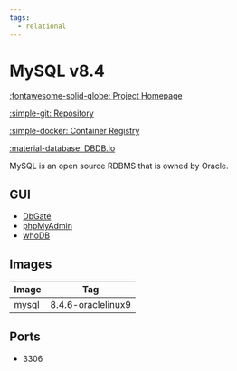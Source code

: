 ```yaml
---
tags:
  - relational
---
```

# MySQL v8.4

[:fontawesome-solid-globe: Project Homepage](https://www.mysql.com/)

[:simple-git: Repository](https://github.com/mysql)

[:simple-docker: Container Registry](https://hub.docker.com/_/mysql)

[:material-database: DBDB.io](https://dbdb.io/db/mysql)

MySQL is an open source RDBMS that is owned by Oracle.

## GUI

- [DbGate](../dbgate)
- [phpMyAdmin](../phpmyadmin)
- [whoDB](../whodb)

## Images
| Image | Tag |
| --- | --- |
| mysql | 8.4.6-oraclelinux9 |

## Ports
- 3306


